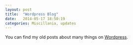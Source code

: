 ```yaml
---
layout: post
title:  "Wordpress Blog"
date:   2014-05-17 18:50:19
categories: Miscillania, updates	
---
```


You can find my old posts about many things on [Wordpress](benjaminreinhardt.wordpress.com).

